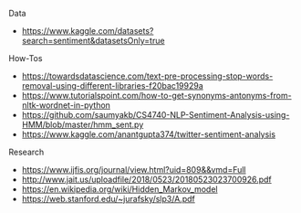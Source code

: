 Data

- https://www.kaggle.com/datasets?search=sentiment&datasetsOnly=true



How-Tos

- https://towardsdatascience.com/text-pre-processing-stop-words-removal-using-different-libraries-f20bac19929a
- https://www.tutorialspoint.com/how-to-get-synonyms-antonyms-from-nltk-wordnet-in-python
- https://github.com/saumyakb/CS4740-NLP-Sentiment-Analysis-using-HMM/blob/master/hmm_sent.py
- https://www.kaggle.com/anantgupta374/twitter-sentiment-analysis

Research

- https://www.ijfis.org/journal/view.html?uid=809&&vmd=Full
- http://www.jait.us/uploadfile/2018/0523/20180523023700926.pdf
- https://en.wikipedia.org/wiki/Hidden_Markov_model
- https://web.stanford.edu/~jurafsky/slp3/A.pdf
